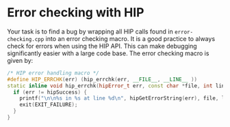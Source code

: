# Error checking with HIP

Your task is to find a bug by wrapping all HIP calls found in `error-checking.cpp` into an error checking macro. It is a good practice to always check for errors when using the HIP API. This can make debugging significantly easier with a large code base. The error checking macro is given by:

```cpp
/* HIP error handling macro */
#define HIP_ERRCHK(err) (hip_errchk(err, __FILE__, __LINE__ ))
static inline void hip_errchk(hipError_t err, const char *file, int line) {
  if (err != hipSuccess) {
    printf("\n\n%s in %s at line %d\n", hipGetErrorString(err), file, line);
    exit(EXIT_FAILURE);
  }
}
```